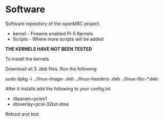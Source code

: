 # Software
Software repository of the openMRC project.

* kernel - Firewire enabled Pi-5 Kernels
* Scripts - Where more scripts will be added

**THE KERNELS HAVE NOT BEEN TESTED**

To install the kernels

Download all 3 .deb files. Run the following

sudo dpkg -i ../linux-image-*.deb ../linux-headers-*.deb ../linux-libc-*.deb

After it installs add the following to your config.txt

* dtparam=pciex1
* dtoverlay=pcie-32bit-dma

Reboot and test.
